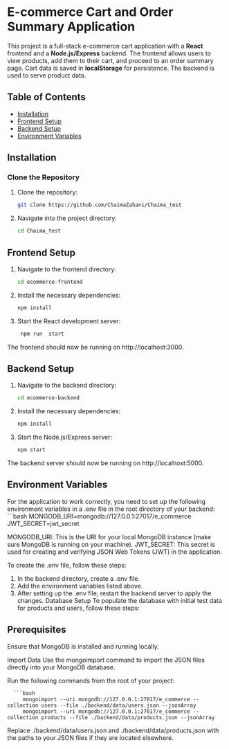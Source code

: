 # E-commerce Cart and Order Summary Application

This project is a full-stack e-commerce cart application with a **React** frontend and a **Node.js/Express** backend. The frontend allows users to view products, add them to their cart, and proceed to an order summary page. Cart data is saved in **localStorage** for persistence. The backend is used to serve product data.

## Table of Contents
- [Installation](#installation)
- [Frontend Setup](#frontend-setup)
- [Backend Setup](#backend-setup)
- [Environment Variables](#environment-variables)



## Installation

### Clone the Repository

1. Clone the repository:
   ```bash
   git clone https://github.com/ChaimaZahani/Chaima_test

2. Navigate into the project directory:
   ```bash
   cd Chaima_test

## Frontend Setup
1. Navigate to the frontend directory:
     ```bash
    cd ecommerce-frontend

2. Install the necessary dependencies:
     ```bash
     npm install

3. Start the React development server:
     ```bash
      npm run  start

The frontend should now be running on http://localhost:3000.

## Backend Setup
1. Navigate to the backend directory:

   ```bash
   cd ecommerce-backend

2. Install the necessary dependencies:

   ```bash
   npm install

3. Start the Node.js/Express server:

   ```bash
   npm start

The backend server should now be running on http://localhost:5000.

## Environment Variables
For the application to work correctly, you need to set up the following environment variables in a .env file in the root directory of your backend:
      ```bash
         MONGODB_URI=mongodb://127.0.0.1:27017/e_commerce
         JWT_SECRET=jwt_secret

MONGODB_URI: This is the URI for your local MongoDB instance (make sure MongoDB is running on your machine).
JWT_SECRET: This secret is used for creating and verifying JSON Web Tokens (JWT) in the application.

To create the .env file, follow these steps:

1. In the backend directory, create a .env file.
2. Add the environment variables listed above.
3. After setting up the .env file, restart the backend server to apply the changes.
Database Setup
To populate the database with initial test data for products and users, follow these steps:

## Prerequisites
Ensure that MongoDB is installed and running locally.

Import Data
Use the mongoimport command to import the JSON files directly into your MongoDB database.

Run the following commands from the root of your project:
   
      ```bash
         mongoimport --uri mongodb://127.0.0.1:27017/e_commerce --collection users --file ./backend/data/users.json --jsonArray
         mongoimport --uri mongodb://127.0.0.1:27017/e_commerce --collection products --file ./backend/data/products.json --jsonArray

Replace ./backend/data/users.json and ./backend/data/products.json with the paths to your JSON files if they are located elsewhere.

